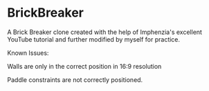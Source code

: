 # BrickBreaker
A Brick Breaker clone created with the help of Imphenzia's excellent YouTube tutorial and further modified by myself for practice.

Known Issues:

Walls are only in the correct position in 16:9 resolution

Paddle constraints are not correctly positioned.
